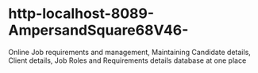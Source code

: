 # http-localhost-8089-AmpersandSquare68V46-
Online Job requirements and management, Maintaining Candidate details, Client details, Job Roles and Requirements details database at one place
